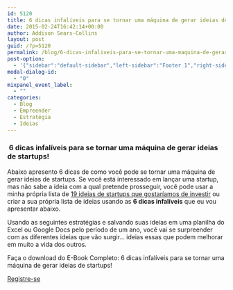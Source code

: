 ```yaml
---
id: 5120
title: 6 dicas infalíveis para se tornar uma máquina de gerar ideias de startups!
date: 2015-02-24T16:42:14+00:00
author: Addison Sears-Collins
layout: post
guid: /?p=5120
permalink: /blog/6-dicas-infaliveis-para-se-tornar-uma-maquina-de-gerar-ideias-de-startups/
post-option:
  - '{"sidebar":"default-sidebar","left-sidebar":"Footer 1","right-sidebar":"Footer 1","page-title":"","page-caption":""}'
modal-dialog-id:
  - "0"
mixpanel_event_label:
  - ""
categories:
  - Blog
  - Empreender
  - Estratégia
  - Ideias
---
```

###  6 dicas infalíveis para se tornar uma máquina de gerar ideias de startups!

Abaixo apresento 6 dicas de como você pode se tornar uma máquina de gerar ideias de startups. Se você está interessado em lançar uma startup, mas não sabe a ideia com a qual pretende prosseguir, você pode usar a minha própria lista de [19 ideias de startups que gostaríamos de investir](http://bit.ly/16gu2qx) ou criar a sua própria lista de ideias usando as **6 dicas infalíveis** que eu vou apresentar abaixo.

Usando as seguintes estratégias e salvando suas ideias em uma planilha do Excel ou Google Docs pelo período de um ano, você vai se surpreender com as diferentes ideias que vão surgir&#8230; ideias essas que podem melhorar em muito a vida dos outros.

Faça o download do E-Book Completo: 6 dicas infalíveis para se tornar uma máquina de gerar ideias de startups!

<div class="gdlr-course-button" >
  <a  href='http://bit.ly/6dicasgeracaoideias'>Registre-se</a>
</div>

&nbsp;

&nbsp;